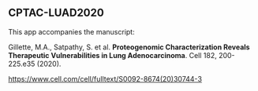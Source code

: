 ## CPTAC-LUAD2020

This app accompanies the manuscript: 

Gillette, M.A., Satpathy, S. et al. **Proteogenomic Characterization Reveals Therapeutic Vulnerabilities in Lung Adenocarcinoma**. Cell 182, 200-225.e35 (2020).


https://www.cell.com/cell/fulltext/S0092-8674(20)30744-3